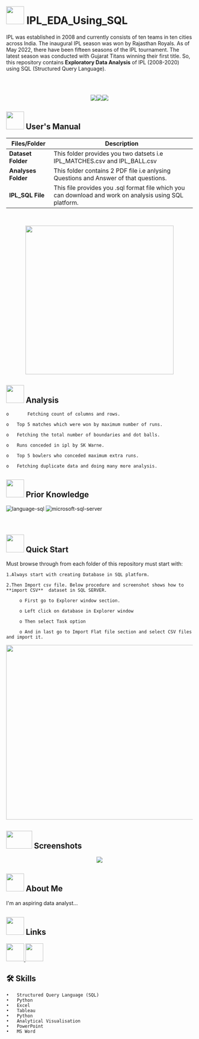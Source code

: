 # 
# <img src="https://c.tenor.com/ouwwWAXjlXwAAAAj/ipl-x-cricket-x.gif" width="48" height="48" >  **IPL_EDA_Using_SQL**

IPL was established in 2008 and currently consists of ten teams in ten cities across India. The inaugural IPL season was won by Rajasthan Royals. As of May 2022, there have been fifteen seasons of the IPL tournament. The latest season was conducted with Gujarat Titans winning their first title. So, this repository contains **Exploratory Data Analysis** of IPL (2008-2020) using SQL (Structured Query Language).

<br>
<br>
<p align="center"><a><img src="https://forthebadge.com/images/badges/built-with-love.svg"><img src="https://user-images.githubusercontent.com/106439762/181936448-9314e858-4251-46d6-b4d1-35a4c29e9c19.svg"><img src="https://user-images.githubusercontent.com/106439762/181936483-50475e86-bcf1-4169-994c-6476dc2e5edb.svg"></a></p>

##  <img src="https://user-images.githubusercontent.com/106439762/181935629-b3c47bd3-77fb-4431-a11c-ff8ba0942b63.gif" width="48" height="48"> **User's Manual**

| Files/Folder| Description |
| ------------- | ------------- |
| **Dataset Folder** | This folder provides you two datsets i.e IPL_MATCHES.csv and IPL_BALL.csv  |
| **Analyses Folder** | This folder contains 2 PDF file i.e anlysing Questions and Answer of that questions.|
| **IPL_SQL File**  | This file provides you .sql format file which you can download and work on analysis using SQL platform.  |

<br>

<p align="center"><img src="https://64.media.tumblr.com/7cb87e1adc7a19fd8e44b5662f6ef684/tumblr_pmjmcuoIwQ1y6tys7o1_500.gif" width="400" ></p>

##  <img src=https://user-images.githubusercontent.com/106439762/178428775-03d67679-9aa4-4b08-91e9-6eb6ed8faf66.gif  width="48" height="48"> Analysis
   
    
    o       Fetching count of columns and rows.    
    
    o	Top 5 matches which were won by maximum number of runs.
     
    o	Fetching the total number of boundaries and dot balls.
  
    o	Runs conceded in ipl by SK Warne. 
    
    o	Top 5 bowlers who conceded maximum extra runs.
    
    o	Fetching duplicate data and doing many more analysis.





##  <img src=https://user-images.githubusercontent.com/106439762/178803205-47a08ce7-2187-4f96-b301-a2b68690619a.gif width="48" height="48" > Prior Knowledge
![language-sql](https://user-images.githubusercontent.com/106439762/181936585-d44c5f7c-2a7b-4d35-ad8a-61dcbded1a5e.svg)
![microsoft-sql-server](https://user-images.githubusercontent.com/106439762/181936612-f96e085e-2d4b-4bc0-8347-1f3e0a894395.svg)





<br>

## <img src="https://user-images.githubusercontent.com/106439762/181937125-2a4b22a3-f8a9-4226-bbd3-df972f9dbbc4.gif" width="48" height="48" > Quick Start

Must browse through from each folder of this repository must start with:

    1.Always start with creating Database in SQL platform.
    
    2.Then Import csv file. Below procedure and screenshot shows how to  **import CSV**  dataset in SQL SERVER.
    
         o First go to Explorer window section.
         
         o Left click on database in Explorer window 
         
         o Then select Task option 
         
         o And in last go to Import Flat file section and select CSV files and import it.
            
   

<p align="center"><img src="https://user-images.githubusercontent.com/106439762/181937614-9d035731-d691-4307-bac7-434873673931.png" width="600" height="470"></p>

   


## <img src="https://www.getcloudapp.com/wp-content/uploads/2021/03/5aebb952e4867ce13f4d308f_laptop_gif_trans.gif" width="70" height="48"/> Screenshots

<p align="center"><a><img src="https://user-images.githubusercontent.com/106439762/182037005-e30516c1-390c-4c21-a2b6-0f8c2865eed3.gif"</a></p>





## <img src=https://user-images.githubusercontent.com/106439762/178809088-a2d780ad-94f5-4a58-9203-7716d4b2cbf4.gif width="48" height="48"> About Me
I'm an aspiring data analyst...


##  <img src=https://user-images.githubusercontent.com/106439762/178810087-8f7f8272-0cb8-40cb-a14c-be475569cf7d.gif width="48" height="48"> Links

<a href="https://www.linkedin.com/in/samarsaeedkhan/"><img src="https://user-images.githubusercontent.com/106439762/182037233-49248ea9-c7a4-4f55-9fe4-5fe24e5ef160.png" width="48" height="48">
<a href="https://samarsaeedkhan.me/"><img src="https://user-images.githubusercontent.com/106439762/182037119-61f30cec-3610-4a5a-82dc-f1b7c59515b1.png" width="48" height="48"></a>



## 🛠 Skills

    •	Structured Query Language (SQL)
    •	Python
    •	Excel
    •	Tableau
    •	Python
    •	Analytical Visualisation
    •	PowerPoint
    •	MS Word
